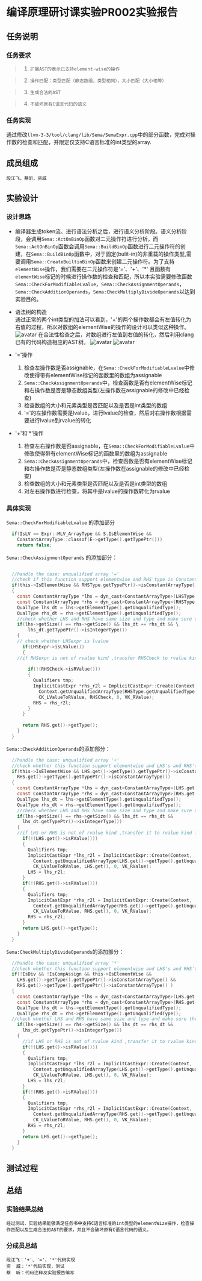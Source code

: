 # 编译原理研讨课实验PR002实验报告

## 任务说明

### 任务要求

>1. `扩展AST的表示已支持element-wise的操作`

>2. `操作匹配：类型匹配（静态数组，类型相同），大小匹配（大小相等）`

>3. `生成合法的AST`

>4. `不破坏原有C语言代码的语义`

### 任务实现

通过修改`llvm-3-3/tool/clang/lib/Sema/SemaExpr.cpp`中的部分函数，完成对操作数的检查和匹配，并限定仅支持C语言标准的int类型的array.

## 成员组成

    段江飞，蔡昕，资威

## 实验设计

### 设计思路

* 编译器生成token流、进行语法分析之后，进行语义分析阶段。语义分析阶段，会调用`Sema::ActOnBinOp`函数对二元操作符进行分析，而`Sema::ActOnBinOp`函数会调用`Sema::BuildBinOp`函数进行二元操作符的创建，在`Sema::BuildBinOp`函数中，对于固定(bulit-in)的非重载的操作类型,需要调用`Sema::CreateBuiltinBinOp`函数来创建二元操作符。为了支持`elementWise`操作，我们需要在二元操作符是'='、'+'、'*' 且函数有`elementWise`标记的时候进行操作数的检查和匹配，所以本实验需要修改函数`Sema::CheckForModifiableLvalue`，`Sema::CheckAssignmentOperands`，`Sema::CheckAdditionOperands`，`Sema:CheckMultiplyDivideOperands`以达到实验目的。

* 语法树的构造  
  通过正常的两个int类型的加法可以看到，'+'的两个操作数都会有左值转化为右值的过程，所以对数组的elementWise的操作的设计可以类似这种操作。
  ![avatar](PR002-picture/normal-AST.jpg)
  在合法性检查之后，对数组进行左值到右值的转化，然后利用clang已有的代码构造相应的AST树。
  ![avatar](PR002-picture/elementWise1.jpg)
  ![avatar](PR002-picture/elementWise2.jpg)

* '='操作  
  1. 检查左操作数是否assignable，在`Sema::CheckForModifiableLvalue`中修改使得带有elementWise标记的函数里的数组为assignable
  2. `Sema::CheckAssignmentOperands`中，检查函数是否有elementWise标记和右操作数是否是静态数组类型(左操作数在assignable的修改中已经检查)
  3. 检查数组的大小和元素类型是否匹配以及是否是int类型的数组
  4. '='的左操作数需要是lvalue，进行lvalue的检查，然后对右操作数根据需要进行lvalue到rvalue的转化

* '+'和'*'操作
  1. 检查左右操作数是否assignable，在`Sema::CheckForModifiableLvalue`中修改使得带有elementWise标记的函数里的数组为assignable
  2. `Sema::CheckAssignmentOperands`中，检查函数是否有elementWise标记和右操作数是否是静态数组类型(左操作数在assignable的修改中已经检查)
  3. 检查数组的大小和元素类型是否匹配以及是否是int类型的数组
  4. 对左右操作数进行检查，将其中是lvalue的操作数转化为rvalue

 

### 具体实现

`Sema::CheckForModifiableLvalue` 的添加部分
```c
  if(IsLV == Expr::MLV_ArrayType && S.IsElementWise &&
    ConstantArrayType::classof(E->getType().getTypePtr()))
    return false;
```
`Sema::CheckAssignmentOperands` 的添加部分：
```c

  //handle the case: unqualified array '='
  //check if this function support elementwise and RHS'type is ConstantArray
  if(this->IsElementWise && RHSType.getTypePtr()->isConstantArrayType())
  {
    const ConstantArrayType *lhs = dyn_cast<ConstantArrayType>(LHSType.getTypePtr());
    const ConstantArrayType *rhs = dyn_cast<ConstantArrayType>(RHSType.getTypePtr());
    QualType lhs_dt = lhs->getElementType().getUnqualifiedType();
    QualType rhs_dt = rhs->getElementType().getUnqualifiedType();
    //check whether LHS and RHS have same size and type and make sure type of array is int  
    if(lhs->getSize() == rhs->getSize() && lhs_dt == rhs_dt && \
        lhs_dt.getTypePtr()->isIntegerType())
    {
    // check whether LHSexpr is lvalue
      if(LHSExpr->isLValue())
      {
    //if RHSexpr is not of rvalue kind ,transfer RHSCheck to rvalue kind for  assignment and building AST
    
        if(!(RHSCheck->isRValue()))
        {
          Qualifiers tmp;
          ImplicitCastExpr *rhs_r2l = ImplicitCastExpr::Create(Context, 
            Context.getUnqualifiedArrayType(RHSType.getUnqualifiedType(), tmp),
            CK_LValueToRValue, RHSCheck, 0, VK_RValue);
          RHS = rhs_r2l;
        }
      }
      
      return RHS.get()->getType();
    }
  }
```
`Sema::CheckAdditionOperands`的添加部分：
```c
  //handle the case: unqualified array '+'
  //check whether this function support elementwise and LHS's and RHS'type is ConstantArray
  if(this->IsElementWise && LHS.get()->getType().getTypePtr()->isConstantArrayType() &&
    RHS.get()->getType().getTypePtr()->isConstantArrayType())
  {
    const ConstantArrayType *lhs = dyn_cast<ConstantArrayType>(LHS.get()->getType().getTypePtr());
    const ConstantArrayType *rhs = dyn_cast<ConstantArrayType>(RHS.get()->getType().getTypePtr());
    QualType lhs_dt = lhs->getElementType().getUnqualifiedType();
    QualType rhs_dt = rhs->getElementType().getUnqualifiedType();
    //check whether LHS and RHS have same size and type and make sure type of array is int 
    if(lhs->getSize() == rhs->getSize() && lhs_dt == rhs_dt &&
      lhs_dt.getTypePtr()->isIntegerType())
    {
    //if LHS or RHS is not of rvalue kind ,transfer it to rvalue kind for further addition compution  
      if(!(LHS.get()->isRValue()))
      {
        Qualifiers tmp;
        ImplicitCastExpr *lhs_r2l = ImplicitCastExpr::Create(Context, 
          Context.getUnqualifiedArrayType(LHS.get()->getType().getUnqualifiedType(), tmp),
          CK_LValueToRValue, LHS.get(), 0, VK_RValue);
        LHS = lhs_r2l;
      }
      if(!(RHS.get()->isRValue()))
      {
        Qualifiers tmp;
        ImplicitCastExpr *rhs_r2l = ImplicitCastExpr::Create(Context, 
          Context.getUnqualifiedArrayType(RHS.get()->getType().getUnqualifiedType(), tmp),
          CK_LValueToRValue, RHS.get(), 0, VK_RValue);
        RHS = rhs_r2l;
      }
      return LHS.get()->getType();
    }
  }
```

`Sema:CheckMultiplyDivideOperands`的添加部分：
```c
  //handle the case: unqualified array '*'
  //check whether this function support elementwise and LHS's and RHS'type is ConstantArray (only for multiply)
  if(!IsDiv && !IsCompAssign && this->IsElementWise &&
    LHS.get()->getType().getTypePtr()->isConstantArrayType() &&
    RHS.get()->getType().getTypePtr()->isConstantArrayType() )
  {
    const ConstantArrayType *lhs = dyn_cast<ConstantArrayType>(LHS.get()->getType().getTypePtr());
    const ConstantArrayType *rhs = dyn_cast<ConstantArrayType>(RHS.get()->getType().getTypePtr());
    QualType lhs_dt = lhs->getElementType().getUnqualifiedType();
    QualType rhs_dt = rhs->getElementType().getUnqualifiedType();
  //check whether LHS and RHS have same size and type and make sure the type of array is int 
    if(lhs->getSize() == rhs->getSize() && lhs_dt == rhs_dt &&
      lhs_dt.getTypePtr()->isIntegerType())
    {
      //if LHS or RHS is not of rvalue kind ,transfer it to rvalue kind for further compution
      if(!(LHS.get()->isRValue()))
      {
        Qualifiers tmp;
        ImplicitCastExpr *lhs_r2l = ImplicitCastExpr::Create(Context, 
          Context.getUnqualifiedArrayType(LHS.get()->getType().getUnqualifiedType(), tmp),
          CK_LValueToRValue, LHS.get(), 0, VK_RValue);
        LHS = lhs_r2l;
      }
      if(!(RHS.get()->isRValue()))
      {
        Qualifiers tmp;
        ImplicitCastExpr *rhs_r2l = ImplicitCastExpr::Create(Context, 
          Context.getUnqualifiedArrayType(RHS.get()->getType().getUnqualifiedType(), tmp),
          CK_LValueToRValue, RHS.get(), 0, VK_RValue);
        RHS = rhs_r2l;
      }
      return LHS.get()->getType();
    }
  }
  ```
  ## 测试过程

  ## 总结

  ### 实验结果总结
    经过测试，实验结果能够满足任务书中支持C语言标准的int类型的elementWize操作，检查操作匹配以及生成合法的AST的要求，并且不会破坏原有C语言代码的语义。
  ### 分成员总结
    段江飞：'+'、'='、'*'代码实现
    资  威：'*'代码实现，测试
    蔡  昕：代码注释及实验报告编写

